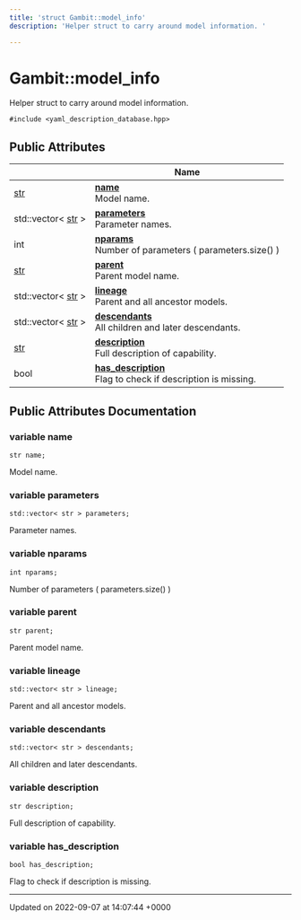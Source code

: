 ```yaml
---
title: 'struct Gambit::model_info'
description: 'Helper struct to carry around model information. '

---
```


# Gambit::model_info



Helper struct to carry around model information. 


`#include <yaml_description_database.hpp>`

## Public Attributes

|                | Name           |
| -------------- | -------------- |
| [str](/documentation/code/namespaces/namespacegambit/#typedef-str) | **[name](/documentation/code/classes/structgambit_1_1model__info/#variable-name)** <br>Model name.  |
| std::vector< [str](/documentation/code/namespaces/namespacegambit/#typedef-str) > | **[parameters](/documentation/code/classes/structgambit_1_1model__info/#variable-parameters)** <br>Parameter names.  |
| int | **[nparams](/documentation/code/classes/structgambit_1_1model__info/#variable-nparams)** <br>Number of parameters ( parameters.size() )  |
| [str](/documentation/code/namespaces/namespacegambit/#typedef-str) | **[parent](/documentation/code/classes/structgambit_1_1model__info/#variable-parent)** <br>Parent model name.  |
| std::vector< [str](/documentation/code/namespaces/namespacegambit/#typedef-str) > | **[lineage](/documentation/code/classes/structgambit_1_1model__info/#variable-lineage)** <br>Parent and all ancestor models.  |
| std::vector< [str](/documentation/code/namespaces/namespacegambit/#typedef-str) > | **[descendants](/documentation/code/classes/structgambit_1_1model__info/#variable-descendants)** <br>All children and later descendants.  |
| [str](/documentation/code/namespaces/namespacegambit/#typedef-str) | **[description](/documentation/code/classes/structgambit_1_1model__info/#variable-description)** <br>Full description of capability.  |
| bool | **[has_description](/documentation/code/classes/structgambit_1_1model__info/#variable-has-description)** <br>Flag to check if description is missing.  |

## Public Attributes Documentation

### variable name

```
str name;
```

Model name. 

### variable parameters

```
std::vector< str > parameters;
```

Parameter names. 

### variable nparams

```
int nparams;
```

Number of parameters ( parameters.size() ) 

### variable parent

```
str parent;
```

Parent model name. 

### variable lineage

```
std::vector< str > lineage;
```

Parent and all ancestor models. 

### variable descendants

```
std::vector< str > descendants;
```

All children and later descendants. 

### variable description

```
str description;
```

Full description of capability. 

### variable has_description

```
bool has_description;
```

Flag to check if description is missing. 

-------------------------------

Updated on 2022-09-07 at 14:07:44 +0000